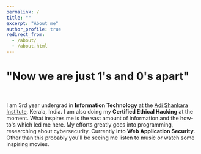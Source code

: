```yaml
---
permalink: /
title: ""
excerpt: "About me"
author_profile: true
redirect_from: 
  - /about/
  - /about.html
---
```


# "Now we are just 1's and 0's apart"<br>

<br>

I am 3rd year undergrad in **Information Technology** at the [Adi Shankara Institute](http://www.adishankara.ac.in/), Kerala, India. I am also doing my **Certified Ethical Hacking** at the moment. What inspires me is the vast amount of information and the how-to's which led me here. My efforts greatly goes into programming, researching about cybersecurity. Currently into **Web Application Security**. Other than this probably you'll be seeing me listen to music or watch some inspiring movies. 
